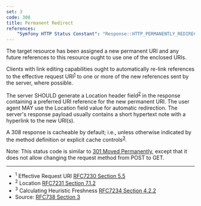 ```yaml
---
set: 3
code: 308
title: Permanent Redirect
references:
    "Symfony HTTP Status Constant": "Response::HTTP_PERMANENTLY_REDIRECT"
---
```


The target resource has been assigned a new permanent URI and any future
references to this resource ought to use one of the enclosed URIs.

Clients with link editing capabilities ought to automatically re-link
references to the effective request URI<sup>[1](#ref-1)</sup> to one or
more of the new references sent by the server, where possible.

The server SHOULD generate a Location header field<sup>[2](#ref-2)</sup>
in the response containing a preferred URI reference for the new
permanent URI. The user agent MAY use the Location field value for
automatic redirection. The server's response payload usually contains a
short hypertext note with a hyperlink to the new URI(s).

A 308 response is cacheable by default; i.e., unless otherwise indicated
by the method definition or explicit cache
controls<sup>[3](#ref-3)</sup>.

Note: This status code is similar to [301 Moved Permanently](/301),
except that it does not allow changing the request method from POST to
GET.

---

* <span id="ref-1"><sup>1</sup> Effective Request URI
[RFC7230 Section 5.5][2]</span>
* <span id="ref-2"><sup>2</sup> Location [RFC7231 Section 7.1.2][3]</span>
* <span id="ref-3"><sup>3</sup> Calculating Heuristic Freshness
[RFC7234 Section 4.2.2][4]</span>
* Source: [RFC738 Section 3][1]

[1]: <http://tools.ietf.org/html/rfc7538#section-3>
[2]: <http://tools.ietf.org/html/rfc7230#section-5.5>
[3]: <http://tools.ietf.org/html/rfc7231#section-7.1.2>
[4]: <http://tools.ietf.org/html/rfc7234#section-4.2.2>
